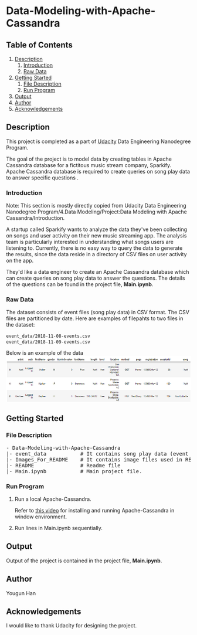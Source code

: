 # Data-Modeling-with-Apache-Cassandra

## Table of Contents
1. [Description](#Description)
    1. [Introduction](#Introduction)
    2. [Raw Data](#RawData)
2. [Getting Started](#gettingstarted)
    1. [File Description](#FileDescription)
    2. [Run Program](#RunProgram)
3. [Output](#Output)
4. [Author](#Author)
5. [Acknowledgements](#Acknowledgements)

## Description <a name="Description"></a>
This project is completed as a part of [Udacity](https://www.udacity.com/) Data Engineering Nanodegree Program.

The goal of the project is to model data by creating tables in Apache Cassandra database for a fictitous music stream company, Sparkify. Apache Cassandra database is required to create queries on song play data to answer specific questions .

### Introduction <a name="Introduction"></a>
Note: This section is mostly directly copied from Udacity Data Engineering Nanodegree Program/4.Data Modeling/Project:Data Modeling with Apache Cassandra/Introduction.

A startup called Sparkify wants to analyze the data they've been collecting on songs and user activity on their new music streaming app. The analysis team is particularly interested in understanding what songs users are listening to. Currently, there is no easy way to query the data to generate the results, since the data reside in a directory of CSV files on user activity on the app.

They'd like a data engineer to create an Apache Cassandra database which can create queries on song play data to answer the questions. The details of the questions can be found in the project file, **Main.ipynb**.

### Raw Data <a name="RawData"></a>
The dataset consists of event files (song play data) in CSV format. The CSV files are partitioned by date. Here are examples of filepahts to two files in the dataset:
```
event_data/2018-11-08-events.csv
event_data/2018-11-09-events.csv
```
Below is an example of the data
![Log_Dataset](Images_For_README/DataSample.png)

## Getting Started <a name="gettingstarted"></a>
### File Description <a name="FileDescription"></a>
<pre>
- Data-Modeling-with-Apache-Cassandra
|- event_data           # It contains song play data (event files)
|- Images_For_README    # It contains image files used in README
|- README               # Readme file
|- Main.ipynb           # Main project file.  
</pre>

### Run Program <a name="RunProgram"></a>
1. Run a local Apache-Cassandra.

    Refer to [this video](https://www.youtube.com/watch?v=hJxlkHafYsQ) for installing and running Apache-Cassandra in window environment.
2. Run lines in Main.ipynb sequentially.

## Output <a  name="Output"></a>
Output of the project is contained in the project file, **Main.ipynb**.

## Author <a  name="Author"></a>
Yougun Han

## Acknowledgements <a  name="Acknowledgements"></a>
I would like to thank Udacity for designing the project.